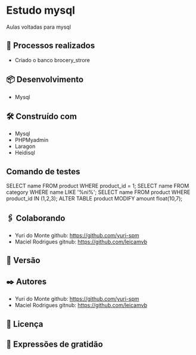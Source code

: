 # Estudo mysql

Aulas voltadas para mysql

## 🚀 Processos realizados

* Criado o banco brocery_strore



## 📦 Desenvolvimento

* Mysql

## 🛠️ Construído com

* Mysql
* PHPMyadmin
* Laragon
* Heidisql


## Comando de testes


SELECT name FROM product WHERE product_id = 1;
SELECT name FROM category WHERE name LIKE '%ni%';
SELECT name FROM product WHERE product_id IN (1,2,3);
ALTER TABLE product MODIFY amount  float(10,7);


## 🖇️ Colaborando

* Yuri do Monte github:  https://github.com/yuri-spm
* Maciel Rodrigues gitnub: https://github.com/leicamvb



## 📌 Versão




## ✒️ Autores

* Yuri do Monte github:  https://github.com/yuri-spm
* Maciel Rodrigues gitnub: https://github.com/leicamvb


## 📄 Licença



## 🎁 Expressões de gratidão



